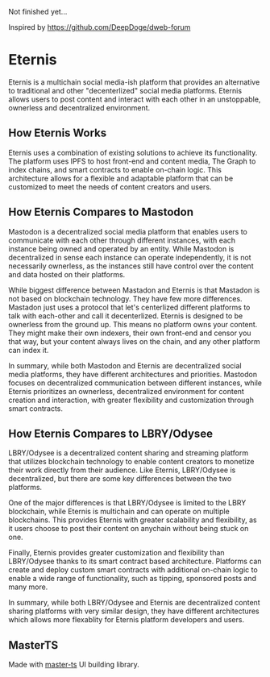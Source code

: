 Not finished yet...

Inspired by https://github.com/DeepDoge/dweb-forum

# Eternis

Eternis is a multichain social media-ish platform that provides an alternative to traditional and other "decenterlized" social media platforms. Eternis allows users to post content and interact with each other in an unstoppable, ownerless and decentralized environment.

## How Eternis Works

Eternis uses a combination of existing solutions to achieve its functionality. The platform uses IPFS to host front-end and content media, The Graph to index chains, and smart contracts to enable on-chain logic. This architecture allows for a flexible and adaptable platform that can be customized to meet the needs of content creators and users.

## How Eternis Compares to Mastodon

Mastodon is a decentralized social media platform that enables users to communicate with each other through different instances, with each instance being owned and operated by an entity. While Mastodon is decentralized in sense each instance can operate independently, it is not necessarily ownerless, as the instances still have control over the content and data hosted on their platforms.

While biggest difference between Mastadon and Eternis is that Mastadon is not based on blockchain technology. They have few more differences. Mastadon just uses a protocol that let's centerlized different platforms to talk with each-other and call it decenterlized. Eternis is designed to be ownerless from the ground up. This means no platform owns your content. They might make their own indexers, their own front-end and censor you that way, but your content always lives on the chain, and any other platform can index it.

In summary, while both Mastodon and Eternis are decentralized social media platforms, they have different architectures and priorities. Mastodon focuses on decentralized communication between different instances, while Eternis prioritizes an ownerless, decentralized environment for content creation and interaction, with greater flexibility and customization through smart contracts.

## How Eternis Compares to LBRY/Odysee

LBRY/Odysee is a decentralized content sharing and streaming platform that utilizes blockchain technology to enable content creators to monetize their work directly from their audience. Like Eternis, LBRY/Odysee is decentralized, but there are some key differences between the two platforms.

One of the major differences is that LBRY/Odysee is limited to the LBRY blockchain, while Eternis is multichain and can operate on multiple blockchains. This provides Eternis with greater scalability and flexibility, as it users choose to post their content on anychain without being stuck on one.

Finally, Eternis provides greater customization and flexibility than LBRY/Odysee thanks to its smart contract based architecture. Platforms can create and deploy custom smart contracts with additional on-chain logic to enable a wide range of functionality, such as tipping, sponsored posts and many more.

In summary, while both LBRY/Odysee and Eternis are decentralized content sharing platforms with very similar design, they have different architectures which allows more flexablity for Eternis platform developers and users.

## MasterTS

Made with [master-ts](https://github.com/DeepDoge/master-ts) UI building library.
